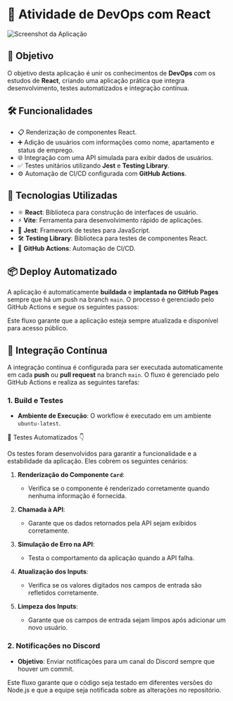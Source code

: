 # 🚀 Atividade de DevOps com React

![Screenshot da Aplicação](https://raw.githubusercontent.com/Marcos-Valee/VsCodeGitHub/main/src/images/screenshot.png)

## 🎯 Objetivo

O objetivo desta aplicação é unir os conhecimentos de **DevOps** com os estudos de **React**, criando uma aplicação prática que integra desenvolvimento, testes automatizados e integração contínua.

## 🛠️ Funcionalidades

- 📋 Renderização de componentes React.
- ➕ Adição de usuários com informações como nome, apartamento e status de emprego.
- 🌐 Integração com uma API simulada para exibir dados de usuários.
- ✅ Testes unitários utilizando **Jest** e **Testing Library**.
- ⚙️ Automação de CI/CD configurada com **GitHub Actions**.

## 🧰 Tecnologias Utilizadas

- ⚛️ **React**: Biblioteca para construção de interfaces de usuário.
- ⚡ **Vite**: Ferramenta para desenvolvimento rápido de aplicações.
- 🧪 **Jest**: Framework de testes para JavaScript.
- 🛠️ **Testing Library**: Biblioteca para testes de componentes React.
- 🤖 **GitHub Actions**: Automação de CI/CD.

## 📦 Deploy Automatizado

A aplicação é automaticamente **buildada** e **implantada no GitHub Pages** sempre que há um push na branch `main`. O processo é gerenciado pelo GitHub Actions e segue os seguintes passos:

Este fluxo garante que a aplicação esteja sempre atualizada e disponível para acesso público.

## 🔄 Integração Contínua

A integração contínua é configurada para ser executada automaticamente em cada **push** ou **pull request** na branch `main`. O fluxo é gerenciado pelo GitHub Actions e realiza as seguintes tarefas:

### **1. Build e Testes**

- **Ambiente de Execução**: O workflow é executado em um ambiente `ubuntu-latest`.


🧪 Testes Automatizados 👇

Os testes foram desenvolvidos para garantir a funcionalidade e a estabilidade da aplicação. Eles cobrem os seguintes cenários:

1. **Renderização do Componente `Card`**:

   - Verifica se o componente é renderizado corretamente quando nenhuma informação é fornecida.

2. **Chamada à API**:

   - Garante que os dados retornados pela API sejam exibidos corretamente.

3. **Simulação de Erro na API**:

   - Testa o comportamento da aplicação quando a API falha.

4. **Atualização dos Inputs**:

   - Verifica se os valores digitados nos campos de entrada são refletidos corretamente.

5. **Limpeza dos Inputs**:
   - Garante que os campos de entrada sejam limpos após adicionar um novo usuário.

### **2. Notificações no Discord**

- **Objetivo**: Enviar notificações para um canal do Discord sempre que houver um commit.

Este fluxo garante que o código seja testado em diferentes versões do Node.js e que a equipe seja notificada sobre as alterações no repositório.
